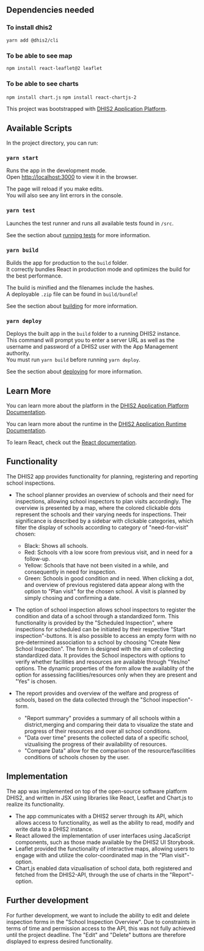 ## Dependencies needed

### To install dhis2

`yarn add @dhis2/cli`

### To be able to see map

`npm install react-leaflet@2 leaflet`

### To be able to see charts

`npm install chart.js`
`npm install react-chartjs-2`

This project was bootstrapped with [DHIS2 Application Platform](https://github.com/dhis2/app-platform).

## Available Scripts

In the project directory, you can run:

### `yarn start`

Runs the app in the development mode.<br />
Open [http://localhost:3000](http://localhost:3000) to view it in the browser.

The page will reload if you make edits.<br />
You will also see any lint errors in the console.

### `yarn test`

Launches the test runner and runs all available tests found in `/src`.<br />

See the section about [running tests](https://platform.dhis2.nu/#/scripts/test) for more information.

### `yarn build`

Builds the app for production to the `build` folder.<br />
It correctly bundles React in production mode and optimizes the build for the best performance.

The build is minified and the filenames include the hashes.<br />
A deployable `.zip` file can be found in `build/bundle`!

See the section about [building](https://platform.dhis2.nu/#/scripts/build) for more information.

### `yarn deploy`

Deploys the built app in the `build` folder to a running DHIS2 instance.<br />
This command will prompt you to enter a server URL as well as the username and password of a DHIS2 user with the App Management authority.<br/>
You must run `yarn build` before running `yarn deploy`.<br />

See the section about [deploying](https://platform.dhis2.nu/#/scripts/deploy) for more information.

## Learn More

You can learn more about the platform in the [DHIS2 Application Platform Documentation](https://platform.dhis2.nu/).

You can learn more about the runtime in the [DHIS2 Application Runtime Documentation](https://runtime.dhis2.nu/).

To learn React, check out the [React documentation](https://reactjs.org/).

## Functionality

The DHIS2 app provides functionality for planning, registering and reporting school inspections.

- The school planner provides an overview of schools and their need for inspections, allowing school inspectors to plan visits accordingly. The overview is presented by a map, where the colored clickable dots represent the schools and their varying needs for inspections. Their significance is described by a sidebar with clickable categories, which filter the display of schools according to category of "need-for-visit" chosen:

  - Black: Shows all schools.
  - Red: Schools vith a low score from previous visit, and in need for a follow-up.
  - Yellow: Schools that have not been visited in a while, and consequently in need for inspection.
  - Green: Schools in good condition and in need.
    When clicking a dot, and overview of previous registered data appear along with the option to "Plan visit" for the chosen school. A visit is planned by simply chosing and confirming a date.

- The option of school inspection allows school inspectors to register the condition and data of a school through a standardized form. This functionality is provided by the "Scheduled Inspection", where inspections for scheduled can be initiated by their respective "Start inspection"-buttons. It is also possible to access an empty form with no pre-determined association to a school by choosing "Create New School Inspection". The form is designed with the aim of collecting standardized data. It provides the School inspectors with options to verify whether facilities and resources are available through "Yes/no" options. The dynamic properties of the form allow the availablity of the option for assessing facilities/resources only when they are present and "Yes" is chosen.

- The report provides and overview of the welfare and progress of schools, based on the data collected through the "School inspection"-form.
  - "Report summary" provides a summary of all schools within a district,merging and comparing their data to visualize the state and progress of their resources and over all school conditions.
  - "Data over time" presents the collected data of a specific school, vizualising the progress of their availability of resources.
  - "Compare Data" allow for the comparison of the resource/fascilities conditions of schools chosen by the user.

## Implementation

The app was implemented on top of the open-source software platform DHIS2, and written in JSX using libraries like React, Leaflet and Chart.js to realize its functionality.

- The app communicates with a DHIS2 server through its API, which allows access to functionality, as well as the ability to read, modify and write data to a DHIS2 instance.
- React allowed the implementation of user interfaces using JacaScript components, such as those made available by the DHIS2 UI Storybook.
- Leaflet provided the functionality of interactive maps, allowing users to engage with and utilize the color-coordinated map in the "Plan visit"-option.
- Chart.js enabled data vizualisation of school data, both registered and fetched from the DHIS2-API, through the use of charts in the "Report"-option.

## Further development

For further development, we want to include the ability to edit and delete inspection forms in the "School Inspection Overview". Due to constraints in terms of time and permission access to the API, this was not fully achieved until the project deadline. The "Edit" and "Delete" buttons are therefore displayed to express desired functionality.
